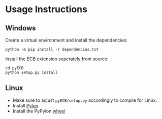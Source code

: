 # Usage Instructions

## Windows 
Create a virtual environment and install the dependencies:

    python -m pip install -r dependencies.txt
	
Install the ECB extension seperately from source:

	cd pyECB
	python setup.py install
	
## Linux
- Make sure to adjust `pyECB/setup.py` accordingly to compile for Linux.
- Install [Pylon](https://www.baslerweb.com/en/sales-support/downloads/software-downloads/pylon-supplementary-package-for-mpeg4-1-0-1-debian-linux-x86-64-bit/)
- Install the PyPylon [wheel](https://github.com/basler/pypylon/releases/download/1.6.0/pypylon-1.6.0-cp38-cp38-linux_x86_64.whl)
